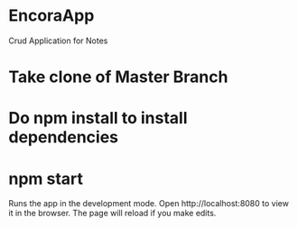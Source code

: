 # EncoraApp
Crud Application for Notes
# Take clone of Master Branch
# Do npm install to install dependencies
# npm start
Runs the app in the development mode.
Open http://localhost:8080 to view it in the browser.
The page will reload if you make edits.


